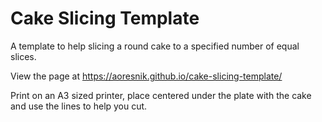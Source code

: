 # Cake Slicing Template

A template to help slicing a round cake to a specified number of equal slices.

View the page at https://aoresnik.github.io/cake-slicing-template/

Print on an A3 sized printer, place centered under the plate with the cake and use the lines to help you cut.
